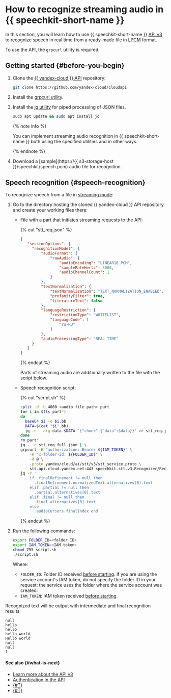 # How to recognize streaming audio in {{ speechkit-short-name }}

In this section, you will learn how to use {{ speechkit-short-name }} [API v3]((../../stt-v3/api-ref/grpc/)) to recognize speech in real time from a ready-made file in [LPCM](../formats.md#LPCM) format.

To use the API, the `grpcurl` utility is required.

## Getting started {#before-you-begin}

1. Clone the [{{ yandex-cloud }} API](https://github.com/yandex-cloud/cloudapi) repository:

   ```bash
   git clone https://github.com/yandex-cloud/cloudapi
   ```

1. Install the [grpcurl utility](https://github.com/fullstorydev/grpcurl#installation).
1. Install the [jq utility](https://stedolan.github.io/jq/) for piped processing of JSON files.

   ```bash
   sudo apt update && sudo apt install jq
   ```

   {% note info %}
   
   You can implement streaming audio recognition in {{ speechkit-short-name }} both using the specified utilities and in other ways.
   
   {% endnote %}

1. Download a [sample](https://{{ s3-storage-host }}/speechkit/speech.pcm) audio file for recognition.

## Speech recognition {#speech-recognition}

To recognize speech from a file in [streaming mode](../stt/streaming.md):

1. Go to the directory hosting the cloned {{ yandex-cloud }} API repository and create your working files there:

   * File with a part that initiates streaming requests to the API:

      {% cut "stt_req.json" %}

      ```json
      {
         "sessionOptions": {
           "recognitionModel": {
               "audioFormat": {
                   "rawAudio": {
                       "audioEncoding": "LINEAR16_PCM",
                       "sampleRateHertz": 8000,
                       "audioChannelCount": 1
                   }
               },
               "textNormalization": {
                   "textNormalization": "TEXT_NORMALIZATION_ENABLED",
                   "profanityFilter": true,
                   "literatureText": false
               },
               "languageRestriction": {
                   "restrictionType": "WHITELIST",
                   "languageCode": [
                       "ru-RU"
                   ]
               },
               "audioProcessingType": "REAL_TIME"
           }
         }
      }
      ```

      {% endcut %}

      Parts of streaming audio are additionally written to the file with the script below.

   * Speech recognition script:

      {% cut "script.sh" %}

      ```bash
      split -d -b 4000 <audio file path> part
      for i in $(ls part*)
      do
        base64 $i -o $i.bb
        DATA=$(cat "$i".bb)
        jq -n --arg data $DATA '{"chunk":{"data":$data}}' >> stt_req.json
      done
      rm part*
      jq . -c stt_req_full.json | \
      grpcurl -H "authorization: Bearer ${IAM_TOKEN}" \
          -H "x-folder-id: ${FOLDER_ID}" \
          -d @ \
          -proto yandex/cloud/ai/stt/v3/stt_service.proto \
          stt.api.cloud.yandex.net:443 speechkit.stt.v3.Recognizer/RecognizeStreaming | \
      jq -r '
          if .finalRefinement != null then
            .finalRefinement.normalizedText.alternatives[0].text
          elif .partial != null then
            .partial.alternatives[0].text
          elif .final != null then
            .final.alternatives[0].text
          else
            .audioCursors.finalIndex end'
      ```

      {% endcut %}

1. Run the following commands:

   ```bash
   export FOLDER_ID=<folder ID>
   export IAM_TOKEN=<IAM token>
   chmod 755 script.sh
   ./script.sh
   ```

   Where:

   * `FOLDER_ID`: Folder ID received [before starting](index.md#before-you-begin). If you are using the service account's IAM token, do not specify the folder ID in your request: the service uses the folder where the service account was created.
   * `IAM_TOKEN`: IAM token received [before starting](index.md#before-you-begin).

Recognized text will be output with intermediate and final recognition results:

```text
null
hello
hello
hello world
Hello world
null
null
1
```

#### See also {#what-is-next}

* [Learn more about the API v3](../../stt-v3/api-ref/grpc/)
* [Authentication in the API](../concepts/auth.md)
* [{#T}](../stt/models.md)
* [{#T}](../stt/api/streaming-examples-v3.md)

